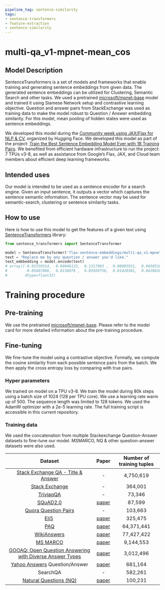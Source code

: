 ```yaml
---
pipeline_tag: sentence-similarity
tags:
- sentence-transformers
- feature-extraction
- sentence-similarity
---
```


# multi-qa_v1-mpnet-mean_cos

## Model Description

SentenceTransformers is a set of models and frameworks that enable training and generating sentence embeddings from given data. The generated sentence embeddings can be utilized for Clustering, Semantic Search and other tasks. We used a pretrained [microsoft/mpnet-base](https://huggingface.co/microsoft/mpnet-base) model and trained it using Siamese Network setup and contrastive learning objective. Question and answer pairs from StackExchange was used as training data to make the model robust to Question / Answer embedding similarity. For this model, mean pooling of hidden states were used as sentence embeddings.

We developed this model during the 
[Community week using JAX/Flax for NLP & CV](https://discuss.huggingface.co/t/open-to-the-community-community-week-using-jax-flax-for-nlp-cv/7104), 
organized by Hugging Face. We developed this model as part of the project:
[Train the Best Sentence Embedding Model Ever with 1B Training Pairs](https://discuss.huggingface.co/t/train-the-best-sentence-embedding-model-ever-with-1b-training-pairs/7354). We benefited from efficient hardware infrastructure to run the project: 7 TPUs v3-8, as well
as assistance from Google’s Flax, JAX, and Cloud team members about efficient deep learning frameworks.

## Intended uses

Our model is intended to be used as a sentence encoder for a search engine. Given an input sentence, it outputs a vector which captures 
the sentence semantic information. The sentence vector may be used for semantic-search, clustering or sentence similarity tasks.

## How to use

Here is how to use this model to get the features of a given text using [SentenceTransformers](https://github.com/UKPLab/sentence-transformers) library:

```python
from sentence_transformers import SentenceTransformer

model = SentenceTransformer('flax-sentence-embeddings/multi-qa_v1-mpnet-mean_cos')
text = "Replace me by any question / answer you'd like."
text_embbedding = model.encode(text)
# array([-0.01559514,  0.04046123,  0.1317083 ,  0.00085931,  0.04585106,
#        -0.05607086,  0.0138078 ,  0.03569756,  0.01420381,  0.04266302 ...],
#        dtype=float32)
```

# Training procedure

## Pre-training 

We use the pretrained [microsoft/mpnet-base](https://huggingface.co/microsoft/mpnet-base). Please refer to the model
card for more detailed information about the pre-training procedure.

## Fine-tuning 

We fine-tune the model using a contrastive objective. Formally, we compute the cosine similarity from each possible sentence pairs from the batch.
We then apply the cross entropy loss by comparing with true pairs.

### Hyper parameters

We trained on model on a TPU v3-8. We train the model during 80k steps using a batch size of 1024 (128 per TPU core).
We use a learning rate warm up of 500. The sequence length was limited to 128 tokens. We used the AdamW optimizer with
a 2e-5 learning rate. The full training script is accessible in this current repository.

### Training data

We used the concatenation from multiple Stackexchange Question-Answer datasets to fine-tune our model. MSMARCO, NQ & other question-answer datasets were also used.


| Dataset                                                  | Paper                                    | Number of training tuples  |
|:--------------------------------------------------------:|:----------------------------------------:|:--------------------------:|
| [Stack Exchange QA - Title & Answer](https://huggingface.co/datasets/flax-sentence-embeddings/stackexchange_title_best_voted_answer_jsonl) | - | 4,750,619 |
| [Stack Exchange](https://huggingface.co/datasets/flax-sentence-embeddings/stackexchange_title_body_jsonl) | - | 364,001 |
| [TriviaqQA](https://huggingface.co/datasets/trivia_qa) | - | 73,346 |
| [SQuAD2.0](https://rajpurkar.github.io/SQuAD-explorer/) | [paper](https://aclanthology.org/P18-2124.pdf) | 87,599 |
| [Quora Question Pairs](https://quoradata.quora.com/First-Quora-Dataset-Release-Question-Pairs) | - | 103,663 |
| [Eli5](https://huggingface.co/datasets/eli5) | [paper](https://doi.org/10.18653/v1/p19-1346) | 325,475 |
| [PAQ](https://github.com/facebookresearch/PAQ) | [paper](https://arxiv.org/abs/2102.07033) | 64,371,441 |
| [WikiAnswers](https://github.com/afader/oqa#wikianswers-corpus) | [paper](https://doi.org/10.1145/2623330.2623677) | 77,427,422 |
| [MS MARCO](https://microsoft.github.io/msmarco/) | [paper](https://doi.org/10.1145/3404835.3462804) | 9,144,553 |
| [GOOAQ: Open Question Answering with Diverse Answer Types](https://github.com/allenai/gooaq) | [paper](https://arxiv.org/pdf/2104.08727.pdf) | 3,012,496 |
| [Yahoo Answers](https://www.kaggle.com/soumikrakshit/yahoo-answers-dataset) Question/Answer | [paper](https://proceedings.neurips.cc/paper/2015/hash/250cf8b51c773f3f8dc8b4be867a9a02-Abstract.html) | 681,164 |
| SearchQA | - | 582,261 |
| [Natural Questions (NQ)](https://ai.google.com/research/NaturalQuestions) | [paper](https://transacl.org/ojs/index.php/tacl/article/view/1455) | 100,231 |

